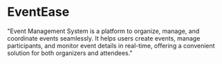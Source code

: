 # EventEase
"Event Management System is a platform to organize, manage, and coordinate events seamlessly. It helps users create events, manage participants, and monitor event details in real-time, offering a convenient solution for both organizers and attendees."
